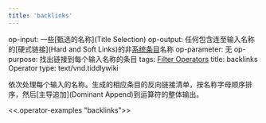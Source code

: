 ```yaml
---
title: 'backlinks'
---
```


op-input: 一些[甄选的名称](Title Selection)
op-output: 任何包含连至输入名称的[硬式链接](Hard and Soft Links)的非[系统条目](SystemTiddlers)名称
op-parameter: 无
op-purpose: 找出链接到每个输入名称的条目
tags: [Filter Operators](#Filter%20Operators)
title: backlinks Operator
type: text/vnd.tiddlywiki

依次处理每个输入的名称。生成的相应条目的反向链接清单，按名称字母顺序排序，然后[主导追加](Dominant Append)到运算符的整体输出。

<<.operator-examples "backlinks">>
